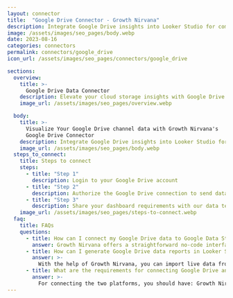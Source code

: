 ```yaml
---
layout: connector
title:  "Google Drive Connector - Growth Nirvana"
description: Integrate Google Drive insights into Looker Studio for comprehensive cloud storage analytics that guide your collaboration strategies.
image: /assets/images/seo_pages/body.webp
date: 2023-08-16
categories: connectors
permalink: connectors/google_drive
icon_url: /assets/images/seo_pages/connectors/google_drive

sections:
  overview:
    title: >-
      Google Drive Data Connector
    description: Elevate your cloud storage insights with Google Drive integration. Seamlessly merge cloud storage data from Google Drive with Looker Studio's analytical capabilities, unlocking insights that drive storage strategies, collaboration initiatives, and operational excellence.
    image_url: /assets/images/seo_pages/overview.webp

  body:
    title: >-
      Visualize Your Google Drive channel data with Growth Nirvana's
      Google Drive Connector
    description: Integrate Google Drive insights into Looker Studio for comprehensive cloud storage analytics that guide your collaboration strategies.
    image_url: /assets/images/seo_pages/body.webp
  steps_to_connect:
    title: Steps to connect
    steps:
      - title: "Step 1"
        description: Login to your Google Drive account
      - title: "Step 2"
        description: Authorize the Google Drive connection to send data to Growth Nirvana
      - title: "Step 3"
        description: Share your dashboard requirements with our data team. We will build the report for you.
    image_url: /assets/images/seo_pages/steps-to-connect.webp
  faq:
    title: FAQs
    questions:
      - title: How can I connect my Google Drive data to Google Data Studio/Looker Studio?
        answer: Growth Nirvana offers a straightforward no-code interface to connect to Google Drive data sources.
      - title: How can I generate Google Drive data reports in Looker Studio?
        answer: >-
          With the help of Growth Nirvana, you can import live data from Google Drive into Looker Studio. These data can be viewed in charts, tables, and dashboards to generate branded reports that can be shared instantly.
      - title: What are the requirements for connecting Google Drive and Looker Studio?
        answer: >-
          For connecting the two platforms, you should have: Growth Nirvana Account and Google Drive Ads Account
---
```


